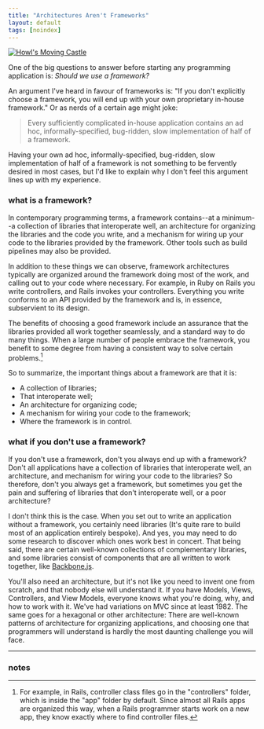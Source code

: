 ```yaml
---
title: "Architectures Aren't Frameworks"
layout: default
tags: [noindex]
---
```


[![Howl's Moving Castle](/assets/images/howl.png)](https://www.flickr.com/photos/zmz125000/22499638891)

One of the big questions to answer before starting any programming application is: *Should we use a framework?*

An argument I've heard in favour of frameworks is: "If you don't explicitly choose a framework, you will end up with your own proprietary in-house framework." Or as nerds of a certain age might joke:

> Every sufficiently complicated in-house application contains an ad hoc, informally-specified, bug-ridden, slow implementation of half of a framework.

Having your own ad hoc, informally-specified, bug-ridden, slow implementation of half of a framework is not something to be fervently desired in most cases, but I'd like to explain why I don't feel this argument lines up with my experience.

### what is a framework?

In contemporary programming terms, a framework contains--at a minimum--a collection of libraries that interoperate well, an architecture for organizing the libraries and the code you write, and a mechanism for wiring up your code to the libraries provided by the framework. Other tools such as build pipelines may also be provided.

In addition to these things we can observe, framework architectures typically are organized around the framework doing most of the work, and calling out to your code where necessary. For example, in Ruby on Rails you write controllers, and Rails invokes your controllers. Everything you write conforms to an API provided by the framework and is, in essence, subservient to its design.

The benefits of choosing a good framework include an assurance that the libraries provided all work together seamlessly, and a standard way to do many things. When a large number of people embrace the framework, you benefit to some degree from having a consistent way to solve certain problems.[^folder]

[^folder]: For example, in Rails, controller class files go in the "controllers" folder, which is inside the "app" folder by default. Since almost all Rails apps are organized this way, when a Rails programmer starts work on a new app, they know exactly where to find controller files.

So to summarize, the important things about a framework are that it is:

- A collection of libraries;
- That interoperate well;
- An architecture for organizing code;
- A mechanism for wiring your code to the framework;
- Where the framework is in control.

### what if you don't use a framework?

If you don't use a framework, don't you always end up with a framework? Don't all applications have a collection of libraries that interoperate well, an architecture, and mechanism for wiring your code to the libraries? So therefore, don't you always get a framework, but sometimes you get the pain and suffering of libraries that don't interoperate well, or a poor architecture?

I don't think this is the case. When you set out to write an application without a framework, you certainly need libraries (It's quite rare to build most of an application entirely bespoke). And yes, you may need to do some research to discover which ones work best in concert. That being said, there are certain well-known collections of complementary libraries, and some libraries consist of components that are all written to work together, like [Backbone.js](https://en.wikipedia.org/wiki/Backbone.js).

You'll also need an architecture, but it's not like you need to invent one from scratch, and that nobody else will understand it. If you have Models, Views, Controllers, and View Models, everyone knows what you're doing, why, and how to work with it. We've had variations on MVC since at least 1982. The same goes for a hexagonal or other architecture: There are well-known patterns of architecture for organizing applications, and choosing one that programmers will understand is hardly the most daunting challenge you will face.

---

### notes

